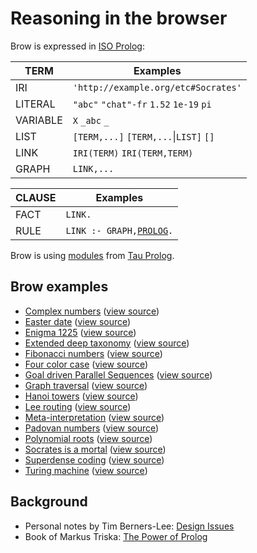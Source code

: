 # Reasoning in the browser

Brow is expressed in [ISO Prolog](https://en.wikipedia.org/wiki/Prolog#ISO_Prolog):

TERM            | Examples
----------------|---------
IRI             | `'http://example.org/etc#Socrates'`
LITERAL         | `"abc"` `"chat"-fr` `1.52` `1e-19` `pi`
VARIABLE        | `X` `_abc` `_`
LIST            | `[TERM,...]` `[TERM,...`\|`LIST]` `[]`
LINK            | `IRI(TERM)` `IRI(TERM,TERM)`
GRAPH           | `LINK,...`

CLAUSE          | Examples
----------------|---------
FACT            | `LINK.`
RULE            | `LINK :- GRAPH,`[`PROLOG`](http://tau-prolog.org/documentation#prolog)`.`

Brow is using [modules](https://github.com/josd/brow/tree/master/modules) from [Tau Prolog](http://tau-prolog.org/).

## Brow examples

- [Complex numbers](https://josd.github.io/brow/examples/complex.html) ([view source](https://github.com/josd/brow/blob/master/examples/complex.html))
- [Easter date](https://josd.github.io/brow/examples/easter.html) ([view source](https://github.com/josd/brow/blob/master/examples/easter.html))
- [Enigma 1225](https://josd.github.io/brow/examples/enigma1225.html) ([view source](https://github.com/josd/brow/blob/master/examples/enigma1225.html))
- [Extended deep taxonomy](https://josd.github.io/brow/examples/edt.html) ([view source](https://github.com/josd/brow/blob/master/examples/edt.html))
- [Fibonacci numbers](https://josd.github.io/brow/examples/fibonacci.html) ([view source](https://github.com/josd/brow/blob/master/examples/fibonacci.html))
- [Four color case](https://josd.github.io/brow/examples/fourcolor.html) ([view source](https://github.com/josd/brow/blob/master/examples/fourcolor.html))
- [Goal driven Parallel Sequences](https://josd.github.io/brow/examples/gps.html) ([view source](https://github.com/josd/brow/blob/master/examples/gps.html))
- [Graph traversal](https://josd.github.io/brow/examples/graph.html) ([view source](https://github.com/josd/brow/blob/master/examples/graph.html))
- [Hanoi towers](https://josd.github.io/brow/examples/hanoi.html) ([view source](https://github.com/josd/brow/blob/master/examples/hanoi.html))
- [Lee routing](https://josd.github.io/brow/examples/lee.html) ([view source](https://github.com/josd/brow/blob/master/examples/lee.html))
- [Meta-interpretation](https://josd.github.io/brow/examples/mi.html) ([view source](https://github.com/josd/brow/blob/master/examples/mi.html))
- [Padovan numbers](https://josd.github.io/brow/examples/padovan.html) ([view source](https://github.com/josd/brow/blob/master/examples/padovan.html))
- [Polynomial roots](https://josd.github.io/brow/examples/polynomial.html) ([view source](https://github.com/josd/brow/blob/master/examples/polynomial.html))
- [Socrates is a mortal](https://josd.github.io/brow/examples/socrates.html) ([view source](https://github.com/josd/brow/blob/master/examples/socrates.html))
- [Superdense coding](https://josd.github.io/brow/examples/sdcoding.html) ([view source](https://github.com/josd/brow/blob/master/examples/sdcoding.html))
- [Turing machine](https://josd.github.io/brow/examples/turing.html) ([view source](https://github.com/josd/brow/blob/master/examples/turing.html))


## Background

- Personal notes by Tim Berners-Lee: [Design Issues](https://www.w3.org/DesignIssues/)
- Book of Markus Triska: [The Power of Prolog](https://www.metalevel.at/prolog)
